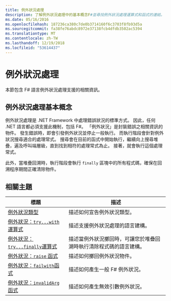 ```yaml
---
title: 例外狀況處理
description: 了解例外狀況處理中的基本概念F#並尋找例外狀況處理運算式和函式的連結。
ms.date: 05/16/2016
ms.openlocfilehash: 187236ca380c7de0b3714160f6c3703f8fb93d5a
ms.sourcegitcommit: fa38fe76abdc8972e37138fcb4dfdb3502ac5394
ms.translationtype: MT
ms.contentlocale: zh-TW
ms.lasthandoff: 12/19/2018
ms.locfileid: "53614437"
---
```

# <a name="exception-handling"></a>例外狀況處理

本節包含 F# 語言例外狀況處理支援的相關資訊。

## <a name="exception-handling-basics"></a>例外狀況處理基本概念
例外狀況處理是 .NET Framework 中處理錯誤狀況的標準方式。 因此，任何 .NET 語言都必須支援此機制，包括 F#。 「例外狀況」是封裝錯誤之相關資訊的物件。 發生錯誤時，即會引發例外狀況並停止一般執行。 而執行階段會針對例外狀況搜尋適合的處理常式。 搜尋會在目前的函式中開始執行，繼續向上搜尋堆疊，遍及呼叫端層級，直到找到相符的處理常式為止。 接著，就會執行這個處理常式。

此外，當堆疊回溯時，執行階段會執行 `finally` 區塊中的所有程式碼，確保在回溯程序期間正確清除物件。

## <a name="related-topics"></a>相關主題

|標題|描述|
|-----|-----------|
|[例外狀況類型](exception-types.md)|描述如何宣告例外狀況類型。|
|[例外狀況：`try...with`運算式](the-try-with-expression.md)|描述支援例外狀況處理的語言建構。|
|[例外狀況：`try...finally`運算式](the-try-finally-expression.md)|描述當例外狀況擲回時，可讓您於堆疊回溯時執行清除程式碼的語言建構。|
|[例外狀況：`raise` 函式](the-raise-Function.md)|描述如何擲回例外狀況物件。|
|[例外狀況：`failwith`函式](the-failwith-function.md)|描述如何產生一般 F# 例外狀況。|
|[例外狀況：`invalidArg`函式](the-invalidArg-function.md)|描述如何產生無效引數例外狀況。|